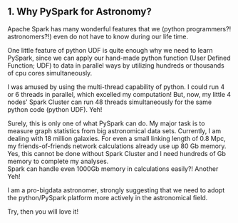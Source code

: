 ## 1. Why PySpark for Astronomy?

Apache Spark has many wonderful features that we (python programmers?!  astronomers?!) even do not have to know during our life time.  

One little feature of python UDF is quite enough why we need to learn PySpark, 
since we can  apply our hand-made python function (User Defined Function; UDF) to data 
in parallel ways by utilizing hundreds or thousands of cpu cores simultaneously. 

I was amused by using the multi-thread capability of python. I could run 4 or 6 threads in parallel, which excelled my computation! 
But, now, my little 4 nodes' Spark Cluster can run 48 threads simultaneously for the same python code (python UDF). Yeh! 

Surely, this is only one of what PySpark can do. My major task is to measure graph statistics from big astronomical data sets. 
Currently, I am dealing with 18 million galaxies. For even a small linking length of 0.8 Mpc, my friends-of-friends network calculations already use up 80 Gb memory. 
Yes, this cannot be done without Spark Cluster and I need hundreds of Gb memory to complete my analyses.  
Spark can handle even 1000Gb memory in calculations easily?! Another Yeh! 

I am a pro-bigdata astronomer, strongly suggesting that we need to adopt the python/PySpark platform more actively in the astronomical field. 

Try, then you will love it! 

